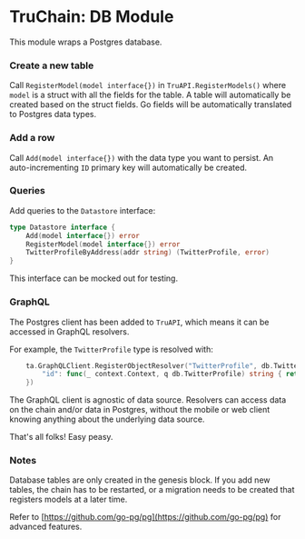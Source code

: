 # TruChain: DB Module

This module wraps a Postgres database.

### Create a new table

Call `RegisterModel(model interface{})` in `TruAPI.RegisterModels()` where `model` is a struct with all the fields for the table. A table will automatically
be created based on the struct fields. Go fields will be automatically translated to
Postgres data types.

### Add a row

Call `Add(model interface{})` with the data type you want to persist. An auto-incrementing `ID` primary key will automatically be created.

### Queries

Add queries to the `Datastore` interface:

```go
type Datastore interface {
	Add(model interface{}) error
	RegisterModel(model interface{}) error
	TwitterProfileByAddress(addr string) (TwitterProfile, error)
}
```

This interface can be mocked out for testing.

### GraphQL

The Postgres client has been added to `TruAPI`, which means it can be accessed in GraphQL resolvers. 

For example, the `TwitterProfile` type is resolved with: 

```go
	ta.GraphQLClient.RegisterObjectResolver("TwitterProfile", db.TwitterProfile{}, map[string]interface{}{
		"id": func(_ context.Context, q db.TwitterProfile) string { return string(q.ID) },
	})
```

The GraphQL client is agnostic of data source. Resolvers can access data on the chain and/or data in Postgres, without the mobile or web client knowing anything about the underlying data source.

That's all folks! Easy peasy.

### Notes

Database tables are only created in the genesis block. If you add new tables, the chain has to be restarted, or a migration needs to be created that registers models at a later time.

Refer to [https://github.com/go-pg/pg](https://github.com/go-pg/pg) for advanced features.
